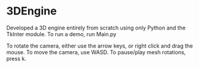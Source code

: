 # 3DEngine
Developed a 3D engine entirely from scratch using only Python and the TkInter module.
To run a demo, run Main.py

To rotate the camera, either use the arrow keys, or right click and drag the mouse.
To move the camera, use WASD.
To pause/play mesh rotations, press k.
